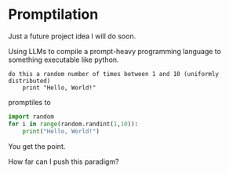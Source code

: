 # Promptilation

Just a future project idea I will do soon.

Using LLMs to compile a prompt-heavy programming language to something executable like python.


```
do this a random number of times between 1 and 10 (uniformly distributed)
    print "Hello, World!"
```

promptiles to

```python
import random
for i in range(random.randint(1,10)):
    print("Hello, World!")
```

You get the point.

How far can I push this paradigm?
